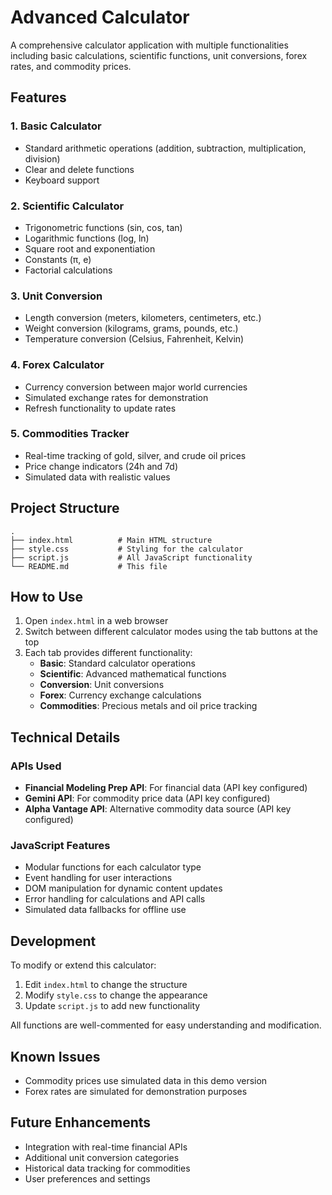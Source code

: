 # Advanced Calculator

A comprehensive calculator application with multiple functionalities including basic calculations, scientific functions, unit conversions, forex rates, and commodity prices.

## Features

### 1. Basic Calculator
- Standard arithmetic operations (addition, subtraction, multiplication, division)
- Clear and delete functions
- Keyboard support

### 2. Scientific Calculator
- Trigonometric functions (sin, cos, tan)
- Logarithmic functions (log, ln)
- Square root and exponentiation
- Constants (π, e)
- Factorial calculations

### 3. Unit Conversion
- Length conversion (meters, kilometers, centimeters, etc.)
- Weight conversion (kilograms, grams, pounds, etc.)
- Temperature conversion (Celsius, Fahrenheit, Kelvin)

### 4. Forex Calculator
- Currency conversion between major world currencies
- Simulated exchange rates for demonstration
- Refresh functionality to update rates

### 5. Commodities Tracker
- Real-time tracking of gold, silver, and crude oil prices
- Price change indicators (24h and 7d)
- Simulated data with realistic values

## Project Structure

```
.
├── index.html          # Main HTML structure
├── style.css           # Styling for the calculator
├── script.js           # All JavaScript functionality
└── README.md           # This file
```

## How to Use

1. Open `index.html` in a web browser
2. Switch between different calculator modes using the tab buttons at the top
3. Each tab provides different functionality:
   - **Basic**: Standard calculator operations
   - **Scientific**: Advanced mathematical functions
   - **Conversion**: Unit conversions
   - **Forex**: Currency exchange calculations
   - **Commodities**: Precious metals and oil price tracking

## Technical Details

### APIs Used

- **Financial Modeling Prep API**: For financial data (API key configured)
- **Gemini API**: For commodity price data (API key configured)
- **Alpha Vantage API**: Alternative commodity data source (API key configured)

### JavaScript Features

- Modular functions for each calculator type
- Event handling for user interactions
- DOM manipulation for dynamic content updates
- Error handling for calculations and API calls
- Simulated data fallbacks for offline use

## Development

To modify or extend this calculator:

1. Edit `index.html` to change the structure
2. Modify `style.css` to change the appearance
3. Update `script.js` to add new functionality

All functions are well-commented for easy understanding and modification.

## Known Issues

- Commodity prices use simulated data in this demo version
- Forex rates are simulated for demonstration purposes

## Future Enhancements

- Integration with real-time financial APIs
- Additional unit conversion categories
- Historical data tracking for commodities
- User preferences and settings